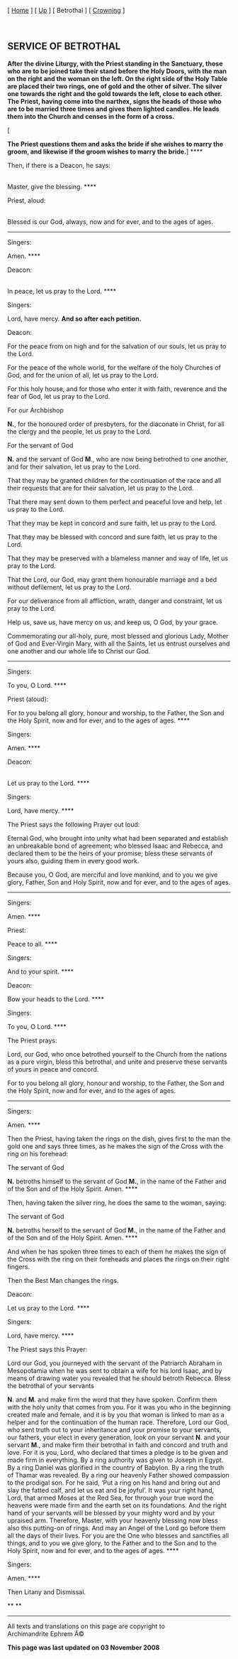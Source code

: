 \[ [Home](index.md) \] \[ [Up](marriage.md) \] \[ Betrothal \]
\[ [Crowning](crowning.md) \]

 

SERVICE OF BETROTHAL
--------------------

**After the divine Liturgy, with the Priest standing in the Sanctuary,
those who are to be joined take their stand before the Holy Doors, with
the man on the right and the woman on the left. On the right side of the
Holy Table are placed their two rings, one of gold and the other of
silver. The silver one towards the right and the gold towards the left,
close to each other. The Priest, having come into the narthex, signs the
heads of those who are to be married three times and gives them lighted
candles. He leads them into the Church and censes in the form of a
cross.**

\[

**The Priest questions them and asks the bride if she wishes to marry
the groom, and likewise if the groom wishes to marry the bride.**\] ****

Then, if there is a Deacon, he says:

\
Master, give the blessing. ****

Priest, aloud:

\
Blessed is our God, always, now and for ever, and to the ages of ages.
****

Singers:

Amen. ****

Deacon:

\
In peace, let us pray to the Lord. ****

Singers:

Lord, have mercy. **And so after each petition.**

Deacon:

For the peace from on high and for the salvation of our souls, let us
pray to the Lord.

For the peace of the whole world, for the welfare of the holy Churches
of God, and for the union of all, let us pray to the Lord.

For this holy house, and for those who enter it with faith, reverence
and the fear of God, let us pray to the Lord.

For our Archbishop

**N.**, for the honoured order of presbyters, for the diaconate in
Christ, for all the clergy and the people, let us pray to the Lord.

For the servant of God

**N.** and the servant of God **M**., who are now being betrothed to one
another, and for their salvation, let us pray to the Lord.

That they may be granted children for the continuation of the race and
all their requests that are for their salvation, let us pray to the
Lord.

That there may sent down to them perfect and peaceful love and help, let
us pray to the Lord.

That they may be kept in concord and sure faith, let us pray to the
Lord.

That they may be blessed with concord and sure faith, let us pray to the
Lord.

That they may be preserved with a blameless manner and way of life, let
us pray to the Lord.

That the Lord, our God, may grant them honourable marriage and a bed
without defilement, let us pray to the Lord.

For our deliverance from all affliction, wrath, danger and constraint,
let us pray to the Lord.

Help us, save us, have mercy on us, and keep us, O God, by your grace.

Commemorating our all-holy, pure, most blessed and glorious Lady, Mother
of God and Ever-Virgin Mary, with all the Saints, let us entrust
ourselves and one another and our whole life to Christ our God.

****

Singers:

To you, O Lord. ****

Priest (aloud):

For to you belong all glory, honour and worship, to the Father, the Son
and the Holy Spirit, now and for ever, and to the ages of ages. ****

Singers:

Amen. ****

Deacon:

\
Let us pray to the Lord. ****

Singers:

Lord, have mercy. ****

The Priest says the following Prayer out loud:

Eternal God, who brought into unity what had been separated and
establish an unbreakable bond of agreement; who blessed Isaac and
Rebecca, and declared them to be the heirs of your promise; bless these
servants of yours also, guiding them in every good work.

Because you, O God, are merciful and love mankind, and to you we give
glory, Father, Son and Holy Spirit, now and for ever, and to the ages of
ages.

****

Singers:

Amen. ****

Priest:

Peace to all. ****

Singers:

And to your spirit. ****

Deacon:

Bow your heads to the Lord. ****

Singers:

To you, O Lord. ****

The Priest prays:

Lord, our God, who once betrothed yourself to the Church from the
nations as a pure virgin, bless this betrothal, and unite and preserve
these servants of yours in peace and concord.

For to you belong all glory, honour and worship, to the Father, the Son
and the Holy Spirit, now and for ever, and to the ages of ages.

****

Singers:

Amen. ****

Then the Priest, having taken the rings on the dish, gives first to the
man the gold one and says three times, as he makes the sign of the Cross
with the ring on his forehead:

The servant of God

**N.** betroths himself to the servant of God **M.**, in the name of the
Father and of the Son and of the Holy Spirit. Amen. ****

Then, having taken the silver ring, he does the same to the woman,
saying:

The servant of God

**N.** betroths herself to the servant of God **M.**, in the name of the
Father and of the Son and of the Holy Spirit. Amen. ****

And when he has spoken three times to each of them he makes the sign of
the Cross with the ring on their foreheads and places the rings on their
right fingers.

Then the Best Man changes the rings.

Deacon:

Let us pray to the Lord. ****

Singers:

Lord, have mercy. ****

The Priest says this Prayer:

Lord our God, you journeyed with the servant of the Patriarch Abraham in
Mesopotamia when he was sent to obtain a wife for his lord Isaac, and by
means of drawing water you revealed that he should betroth Rebecca.
Bless the betrothal of your servants

**N**. and **M**. and make firm the word that they have spoken. Confirm
them with the holy unity that comes from you. For it was you who in the
beginning created male and female, and it is by you that woman is linked
to man as a helper and for the continuation of the human race.
Therefore, Lord our God, who sent truth out to your inheritance and your
promise to your servants, our fathers, your elect in every generation,
look on your servant **N**. and your servant **M**., and make firm their
betrothal in faith and concord and truth and love. For it is you, Lord,
who declared that times a pledge is to be given and made firm in
everything. By a ring authority was given to Joseph in Egypt. By a ring
Daniel was glorified in the country of Babylon. By a ring the truth of
Thamar was revealed. By a ring our heavenly Father showed compassion to
the prodigal son. For he said, ‘Put a ring on his hand and bring out and
slay the fatted calf, and let us eat and be joyful’. It was your right
hand, Lord, that armed Moses at the Red Sea, for through your true word
the heavens were made firm and the earth set on its foundations. And the
right hand of your servants will be blessed by your mighty word and by
your upraised arm. Therefore, Master, with your heavenly blessing now
bless also this putting-on of rings. And may an Angel of the Lord go
before them all the days of their lives. For you are the One who blesses
and sanctifies all things, and to you we give glory, to the Father and
to the Son and to the Holy Spirit, now and for ever, and to the ages of
ages. ****

Singers:

Amen. ****

Then Litany and Dismissal.

** **

------------------------------------------------------------------------

All texts and translations on this page are copyright to\
Archimandrite Ephrem Â©

**This page was last updated on 03 November 2008**
